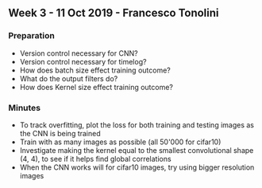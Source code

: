 ## Week 3 - 11 Oct 2019 - Francesco Tonolini

### Preparation
* Version control necessary for CNN?
* Version control necessary for timelog?
* How does batch size effect training outcome?
* What do the output filters do?
* How does Kernel size effect training outcome?

### Minutes
* To track overfitting, plot the loss for both training and testing images as the CNN is being trained
* Train with as many images as possible (all 50'000 for cifar10)
* Investigate making the kernel equal to the smallest convolutional shape (4, 4), to see if it helps find global correlations
* When the CNN works will for cifar10 images, try using bigger resolution images
